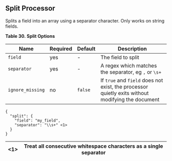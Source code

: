 ## Split Processor

Splits a field into an array using a separator character. Only works on string fields.

 **Table 30. Split Options**

Name |  Required |  Default |  Description  
---|---|---|---  
`field`| yes| -| The field to split    
`separator`| yes| -| A regex which matches the separator, eg `,` or `\s+`    
`ignore_missing`| no| `false`| If `true` and `field` does not exist, the processor quietly exits without modifying the document  
  
  

    
    
    {
      "split": {
        "field": "my_field",
        "separator": "\\s+" <1>
      }
    }

<1>| Treat all consecutive whitespace characters as a single separator     
---|---
